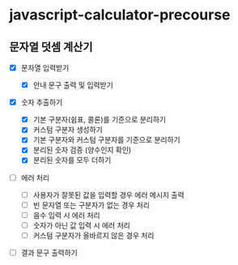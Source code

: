 # javascript-calculator-precourse

## 문자열 덧셈 계산기

- [x] 문자열 입력받기

  - [x] 안내 문구 출력 및 입력받기

- [x] 숫자 추출하기

  - [x] 기본 구분자(쉼표, 콜론)를 기준으로 분리하기
  - [x] 커스텀 구분자 생성하기
  - [x] 기본 구분자와 커스텀 구분자를 기준으로 분리하기
  - [x] 분리된 숫자 검증 (양수인지 확인)
  - [x] 분리된 숫자를 모두 더하기

- [ ] 에러 처리

  - [ ] 사용자가 잘못된 값을 입력할 경우 에러 메시지 출력
  - [ ] 빈 문자열 또는 구분자가 없는 경우 처리
  - [ ] 음수 입력 시 에러 처리
  - [ ] 숫자가 아닌 값 입력 시 에러 처리
  - [ ] 커스텀 구분자가 올바르지 않은 경우 처리

- [ ] 결과 문구 출력하기

